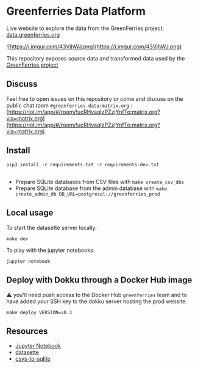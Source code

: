 # Greenferries Data Platform

Live website to explore the data from the GreenFerries project: [data.greenferries.org](data.greenferries.org)

![https://i.imgur.com/43VjhWJ.png](https://i.imgur.com/43VjhWJ.png)

This repository exposes source data and transformed data
used by the [GreenFerries project](https://www.greenferries.org)

## Discuss

Feel free to open issues on this repository or come and discuss on the public chat room `#greenferries-data:matrix.org` : [https://riot.im/app/#/room/!ucRHvaqIzPZzjYnfTo:matrix.org?via=matrix.org](https://riot.im/app/#/room/!ucRHvaqIzPZzjYnfTo:matrix.org?via=matrix.org)

## Install

`pip3 install -r requirements.txt -r requirements-dev.txt`

##

- Prepare SQLite databases from CSV files with `make create_csv_dbs`
- Prepare SQLite database from the admin database with `make create_admin_db DB_URL=postgresql://greenferries_prod`

## Local usage

To start the datasette server locally:

`make dev`

To play with the jupyter notebooks:

`jupyter notebook`

## Deploy with Dokku through a Docker Hub image

⚠️ you'll need push access to the Docker Hub `greenferries` team and to have
added your SSH key to the dokku server hosting the prod website.

`make deploy VERSION=v0.3`

## Resources

- [Jupyter Notebook](https://jupyter-notebook.readthedocs.io/en/stable/)
- [datasette](https://github.com/simonw/datasette)
- [csvs-to-sqlite](https://github.com/simonw/csvs-to-sqlite)
